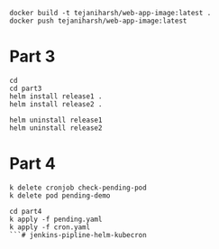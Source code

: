 ```
docker build -t tejaniharsh/web-app-image:latest .
docker push tejaniharsh/web-app-image:latest
```

# Part 3

```
cd
cd part3
helm install release1 . 
helm install release2 . 
```

```
helm uninstall release1
helm uninstall release2
```

# Part 4

```
k delete cronjob check-pending-pod
k delete pod pending-demo
```

```
cd part4
k apply -f pending.yaml
k apply -f cron.yaml
```# jenkins-pipline-helm-kubecron
